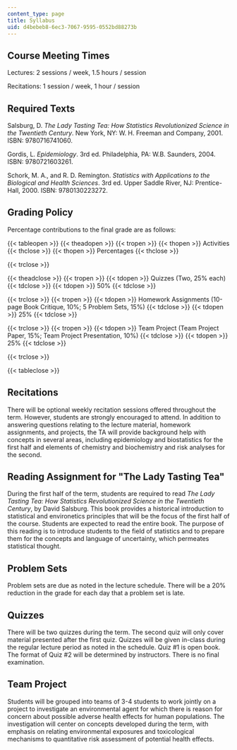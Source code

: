 ```yaml
---
content_type: page
title: Syllabus
uid: d4bebeb8-6ec3-7067-9595-0552bd88273b
---
```


Course Meeting Times
--------------------

Lectures: 2 sessions / week, 1.5 hours / session

Recitations: 1 session / week, 1 hour / session

Required Texts
--------------

Salsburg, D. _The Lady Tasting Tea: How Statistics Revolutionized Science in the Twentieth Century_. New York, NY: W. H. Freeman and Company, 2001. ISBN: 9780716741060.

Gordis, L. _Epidemiology_. 3rd ed. Philadelphia, PA: W.B. Saunders, 2004. ISBN: 9780721603261.

Schork, M. A., and R. D. Remington. _Statistics with Applications to the Biological and Health Sciences_. 3rd ed. Upper Saddle River, NJ: Prentice-Hall, 2000. ISBN: 9780130223272.

Grading Policy
--------------

Percentage contributions to the final grade are as follows:

{{< tableopen >}}
{{< theadopen >}}
{{< tropen >}}
{{< thopen >}}
Activities
{{< thclose >}}
{{< thopen >}}
Percentages
{{< thclose >}}

{{< trclose >}}

{{< theadclose >}}
{{< tropen >}}
{{< tdopen >}}
Quizzes (Two, 25% each)
{{< tdclose >}}
{{< tdopen >}}
50%
{{< tdclose >}}

{{< trclose >}}
{{< tropen >}}
{{< tdopen >}}
Homework Assignments (10-page Book Critique, 10%; 5 Problem Sets, 15%)
{{< tdclose >}}
{{< tdopen >}}
25%
{{< tdclose >}}

{{< trclose >}}
{{< tropen >}}
{{< tdopen >}}
Team Project (Team Project Paper, 15%; Team Project Presentation, 10%)
{{< tdclose >}}
{{< tdopen >}}
25%
{{< tdclose >}}

{{< trclose >}}

{{< tableclose >}}

Recitations
-----------

There will be optional weekly recitation sessions offered throughout the term. However, students are strongly encouraged to attend. In addition to answering questions relating to the lecture material, homework assignments, and projects, the TA will provide background help with concepts in several areas, including epidemiology and biostatistics for the first half and elements of chemistry and biochemistry and risk analyses for the second.

Reading Assignment for "The Lady Tasting Tea"
---------------------------------------------

During the first half of the term, students are required to read _The Lady Tasting Tea: How Statistics Revolutionized Science in the Twentieth Century_, by David Salsburg. This book provides a historical introduction to statistical and environetics principles that will be the focus of the first half of the course. Students are expected to read the entire book. The purpose of this reading is to introduce students to the field of statistics and to prepare them for the concepts and language of uncertainty, which permeates statistical thought.

Problem Sets
------------

Problem sets are due as noted in the lecture schedule. There will be a 20% reduction in the grade for each day that a problem set is late.

Quizzes
-------

There will be two quizzes during the term. The second quiz will only cover material presented after the first quiz. Quizzes will be given in-class during the regular lecture period as noted in the schedule. Quiz #1 is open book. The format of Quiz #2 will be determined by instructors. There is no final examination.

Team Project
------------

Students will be grouped into teams of 3-4 students to work jointly on a project to investigate an environmental agent for which there is reason for concern about possible adverse health effects for human populations. The investigation will center on concepts developed during the term, with emphasis on relating environmental exposures and toxicological mechanisms to quantitative risk assessment of potential health effects.